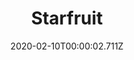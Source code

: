 ---
templateKey: blog-post
title: Starfruit
description: An extremely juicy fruit that grows in hot, humid weather. Slightly sweet with a sour undertone.
featuredpost: false
date: 2020-02-10T00:00:02.711Z
featuredimage: /img/Starfruit.png
sellPrice: 750
tags: 
  - Summer
---